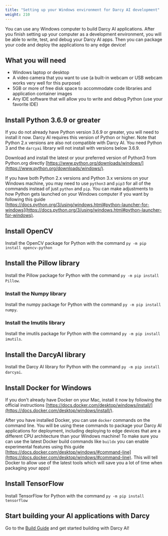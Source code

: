 ```yaml
---
title: "Setting up your Windows environment for Darcy AI development"
weight: 210
---
```


You can use any Windows computer to build Darcy AI applications. After you finish setting up your computer as a development environment, you will be able to write, test, and debug your Darcy AI apps. Then you can package your code and deploy the applications to any edge device!

## What you will need

- Windows laptop or desktop
- A video camera that you want to use (a built-in webcam or USB webcam works very well for this purpose)
- 5GB or more of free disk space to accommodate code libraries and application container images
- Any IDE software that will allow you to write and debug Python (use your favorite IDE)

## Install Python 3.6.9 or greater

If you do not already have Python version 3.6.9 or greater, you will need to install it now. Darcy AI requires this version of Python or higher. Note that Python 2.x versions are also not compatible with Darcy AI. You need Python 3 and the `darcyai` library will not install with versions below 3.6.9.

Download and install the latest or your preferred version of Python3 from Python.org directly [https://www.python.org/downloads/windows/](https://www.python.org/downloads/windows/).

If you have both Python 2.x versions and Python 3.x versions on your Windows machine, you may need to use `python3` and `pip3` for all of the commands instead of just `python` and `pip`. You can make adjustments to how Python gets launched on your Windows computer if you want by following this guide [https://docs.python.org/3/using/windows.html#python-launcher-for-windows](https://docs.python.org/3/using/windows.html#python-launcher-for-windows).

## Install OpenCV

Install the OpenCV package for Python with the command `py -m pip install opencv-python`

## Install the Pillow library

Install the Pillow package for Python with the command `py -m pip install Pillow`.

### Install the Numpy library

Install the numpy package for Python with the command `py -m pip install numpy`.

### Install the Imutils library

Install the imutils package for Python with the command `py -m pip install imutils`.

## Install the DarcyAI library

Install the Darcy AI library for Python with the command `py -m pip install darcyai`.

## Install Docker for Windows

If you don't already have Docker on your Mac, install it now by following the official instructions [https://docs.docker.com/desktop/windows/install/](https://docs.docker.com/desktop/windows/install/).

After you have installed Docker, you can use `docker` commands on the command line. You will be using these commands to package your Darcy AI applications for deployment, including deploying to edge devices that are a different CPU architecture than your Windows machine! To make sure you can use the latest Docker build commands like `buildx` you can enable experimental features using this guide [https://docs.docker.com/desktop/windows/#command-line](https://docs.docker.com/desktop/windows/#command-line). This will tell Docker to allow use of the latest tools which will save you a lot of time when packaging your apps!

## Install TensorFlow

Install TensorFlow for Python with the command `py -m pip install tensorflow`

## Start building your AI applications with Darcy

Go to the [Build Guide](./BUILD.md) and get started building with Darcy AI!
